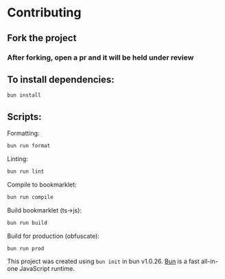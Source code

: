 # Contributing

## Fork the project

### After forking, open a pr and it will be held under review

## To install dependencies:

```bash
bun install
```

## Scripts:

Formatting:

```bash
bun run format
```

Linting:

```bash
bun run lint
```

Compile to bookmarklet:

```bash
bun run compile
```

Build bookmarklet (ts->js):

```bash
bun run build
```

Build for production (obfuscate):

```bash
bun run prod
```

This project was created using `bun init` in bun v1.0.26. [Bun](https://bun.sh) is a fast all-in-one JavaScript runtime.
